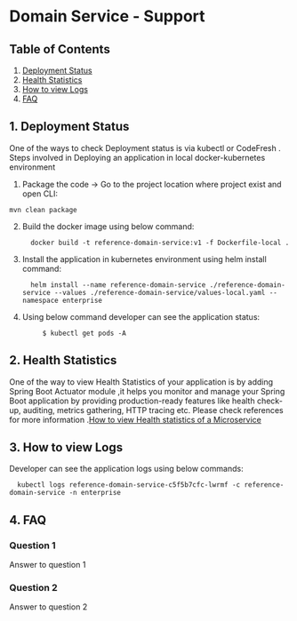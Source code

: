 # Domain Service - Support

## Table of Contents
1. [Deployment Status](#1-deployment-status)
2. [Health Statistics](#2-health-statistics)
3. [How to view Logs](#3-how-to-view-logs)
4. [FAQ](#4-faq)

## 1. Deployment Status
One of the ways to check Deployment status is via kubectl or CodeFresh .
Steps involved in Deploying an application in local docker-kubernetes environment
1. Package the code -> Go to the project location where project exist and open CLI:
         
```
mvn clean package
```
            
2. Build the docker image using below command:


         docker build -t reference-domain-service:v1 -f Dockerfile-local .
         
3. Install the application in kubernetes environment using helm install command:

         helm install --name reference-domain-service ./reference-domain-service --values ./reference-domain-service/values-local.yaml --namespace enterprise

4. Using below command developer can see the application status:
         
            $ kubectl get pods -A
   
   
## 2. Health Statistics
One of the way to view Health Statistics of your application is by adding Spring Boot Actuator module ,it helps you monitor and manage your Spring Boot application by providing production-ready features like health check-up, auditing, metrics gathering, HTTP tracing etc. Please check references for more information .[How to view Health statistics of a Microservice ](https://www.callicoder.com/spring-boot-actuator/)
  
## 3. How to view Logs
Developer can see the application logs using below commands:

      kubectl logs reference-domain-service-c5f5b7cfc-lwrmf -c reference-domain-service -n enterprise
   
## 4. FAQ

### Question 1
Answer to question 1

### Question 2
Answer to question 2

